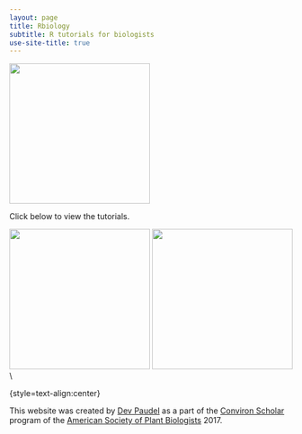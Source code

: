 ```yaml
---
layout: page
title: Rbiology
subtitle: R tutorials for biologists
use-site-title: true
---
```

<head>
  <!-- Global site tag (gtag.js) - Google Analytics -->
<script async src="https://www.googletagmanager.com/gtag/js?id=UA-38424446-2"></script>
<script>
  window.dataLayer = window.dataLayer || [];
  function gtag(){dataLayer.push(arguments);}
  gtag('js', new Date());

  gtag('config', 'UA-38424446-2');
</script>
</head>

<img src="https://rbiology.github.io/rbiologyimages/rtutorial_cover2.png" align="middle" width="250" >

Click below to view the tutorials.

<a href="rtutorials"><img src="https://rbiology.github.io/rbiologyimages/img1_statistics.PNG" align="bottom" width="250" ></a>
<a href="popgentutorials"><img src="https://rbiology.github.io/rbiologyimages/img2_popgen.PNG" align="bottom" width="250" ></a>\

{style=text-align:center}

This website was created by [Dev Paudel](https://dpaudel.github.io/) as a part of the [Conviron Scholar](https://aspb.org/awards-funding/aspb-awards/aspb-conviron-scholars-program/) program of the [American Society of Plant Biologists](https://aspb.org/) 2017.


